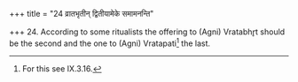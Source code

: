 +++
title = "24 व्रातभृतीन् द्वितीयामेके समामनन्ति"

+++
24. According to some ritualists the offering to (Agni) Vratabhr̥t should be the second and the one to (Agni) Vratapati[^1] the last.  

[^1]: For this see IX.3.16. 
